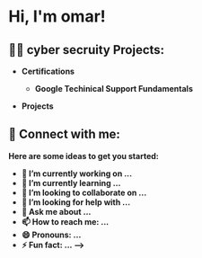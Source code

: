 <h1>Hi, I'm omar! <br/>

<h2>👨‍💻 cyber secruity Projects:</h2>

- <b>Certifications
  - Google Techinical Support Fundamentals
   
- <b> Projects
 

<h2>  

<h2> 🤳 Connect with me:</h2>







Here are some ideas to get you started:

- 🔭 I’m currently working on ...
- 🌱 I’m currently learning ...
- 👯 I’m looking to collaborate on ...
- 🤔 I’m looking for help with ...
- 💬 Ask me about ...
- 📫 How to reach me: ...
- 😄 Pronouns: ...
- ⚡ Fun fact: ...
-->
